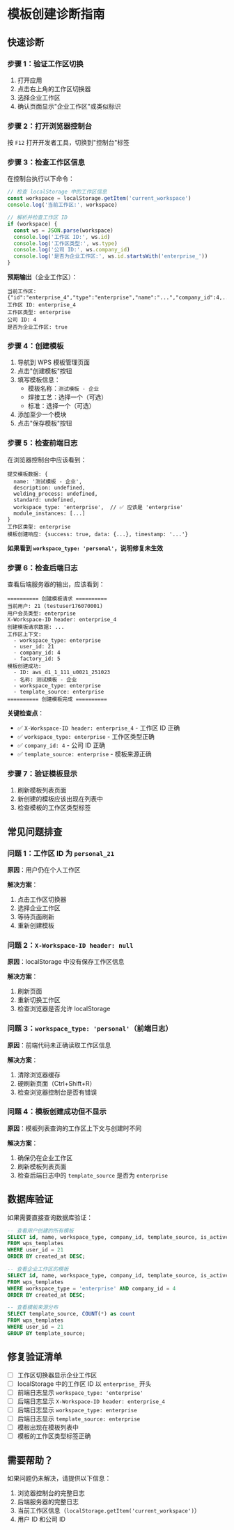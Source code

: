 # 模板创建诊断指南

## 快速诊断

### 步骤 1：验证工作区切换

1. 打开应用
2. 点击右上角的工作区切换器
3. 选择企业工作区
4. 确认页面显示"企业工作区"或类似标识

### 步骤 2：打开浏览器控制台

按 `F12` 打开开发者工具，切换到"控制台"标签

### 步骤 3：检查工作区信息

在控制台执行以下命令：

```javascript
// 检查 localStorage 中的工作区信息
const workspace = localStorage.getItem('current_workspace')
console.log('当前工作区:', workspace)

// 解析并检查工作区 ID
if (workspace) {
  const ws = JSON.parse(workspace)
  console.log('工作区 ID:', ws.id)
  console.log('工作区类型:', ws.type)
  console.log('公司 ID:', ws.company_id)
  console.log('是否为企业工作区:', ws.id.startsWith('enterprise_'))
}
```

**预期输出**（企业工作区）：
```
当前工作区: {"id":"enterprise_4","type":"enterprise","name":"...","company_id":4,...}
工作区 ID: enterprise_4
工作区类型: enterprise
公司 ID: 4
是否为企业工作区: true
```

### 步骤 4：创建模板

1. 导航到 WPS 模板管理页面
2. 点击"创建模板"按钮
3. 填写模板信息：
   - 模板名称：`测试模板 - 企业`
   - 焊接工艺：选择一个（可选）
   - 标准：选择一个（可选）
4. 添加至少一个模块
5. 点击"保存模板"按钮

### 步骤 5：检查前端日志

在浏览器控制台中应该看到：

```
提交模板数据: {
  name: '测试模板 - 企业',
  description: undefined,
  welding_process: undefined,
  standard: undefined,
  workspace_type: 'enterprise',  // ✅ 应该是 'enterprise'
  module_instances: [...]
}
工作区类型: enterprise
模板创建响应: {success: true, data: {...}, timestamp: '...'}
```

**如果看到 `workspace_type: 'personal'`，说明修复未生效**

### 步骤 6：检查后端日志

查看后端服务器的输出，应该看到：

```
========== 创建模板请求 ==========
当前用户: 21 (testuser176070001)
用户会员类型: enterprise
X-Workspace-ID header: enterprise_4
创建模板请求数据: ...
工作区上下文:
  - workspace_type: enterprise
  - user_id: 21
  - company_id: 4
  - factory_id: 5
模板创建成功:
  - ID: aws_d1_1_111_u0021_251023
  - 名称: 测试模板 - 企业
  - workspace_type: enterprise
  - template_source: enterprise
========== 创建模板完成 ==========
```

**关键检查点**：
- ✅ `X-Workspace-ID header: enterprise_4` - 工作区 ID 正确
- ✅ `workspace_type: enterprise` - 工作区类型正确
- ✅ `company_id: 4` - 公司 ID 正确
- ✅ `template_source: enterprise` - 模板来源正确

### 步骤 7：验证模板显示

1. 刷新模板列表页面
2. 新创建的模板应该出现在列表中
3. 检查模板的工作区类型标签

## 常见问题排查

### 问题 1：工作区 ID 为 `personal_21`

**原因**：用户仍在个人工作区

**解决方案**：
1. 点击工作区切换器
2. 选择企业工作区
3. 等待页面刷新
4. 重新创建模板

### 问题 2：`X-Workspace-ID header: null`

**原因**：localStorage 中没有保存工作区信息

**解决方案**：
1. 刷新页面
2. 重新切换工作区
3. 检查浏览器是否允许 localStorage

### 问题 3：`workspace_type: 'personal'`（前端日志）

**原因**：前端代码未正确读取工作区信息

**解决方案**：
1. 清除浏览器缓存
2. 硬刷新页面（Ctrl+Shift+R）
3. 检查浏览器控制台是否有错误

### 问题 4：模板创建成功但不显示

**原因**：模板列表查询的工作区上下文与创建时不同

**解决方案**：
1. 确保仍在企业工作区
2. 刷新模板列表页面
3. 检查后端日志中的 `template_source` 是否为 `enterprise`

## 数据库验证

如果需要直接查询数据库验证：

```sql
-- 查看用户创建的所有模板
SELECT id, name, workspace_type, company_id, template_source, is_active, created_at
FROM wps_templates
WHERE user_id = 21
ORDER BY created_at DESC;

-- 查看企业工作区的模板
SELECT id, name, workspace_type, company_id, template_source, is_active, created_at
FROM wps_templates
WHERE workspace_type = 'enterprise' AND company_id = 4
ORDER BY created_at DESC;

-- 查看模板来源分布
SELECT template_source, COUNT(*) as count
FROM wps_templates
WHERE user_id = 21
GROUP BY template_source;
```

## 修复验证清单

- [ ] 工作区切换器显示企业工作区
- [ ] localStorage 中的工作区 ID 以 `enterprise_` 开头
- [ ] 前端日志显示 `workspace_type: 'enterprise'`
- [ ] 后端日志显示 `X-Workspace-ID header: enterprise_4`
- [ ] 后端日志显示 `workspace_type: enterprise`
- [ ] 后端日志显示 `template_source: enterprise`
- [ ] 模板出现在模板列表中
- [ ] 模板的工作区类型标签正确

## 需要帮助？

如果问题仍未解决，请提供以下信息：

1. 浏览器控制台的完整日志
2. 后端服务器的完整日志
3. 当前工作区信息（`localStorage.getItem('current_workspace')`）
4. 用户 ID 和公司 ID


